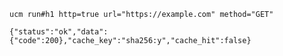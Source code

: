 ```ucm run#h1 http=true url="https://example.com" method="GET"```
```ucm result#h1 for="h1"
{"status":"ok","data":{"code":200},"cache_key":"sha256:y","cache_hit":false}
```